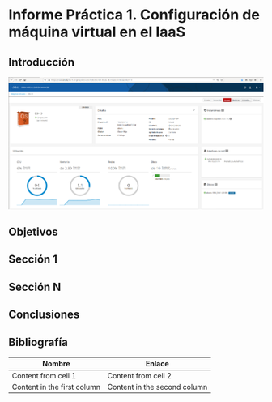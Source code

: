 # Informe Práctica 1. Configuración de máquina virtual en el IaaS
## Introducción

![Image of Yaktocat](https://github.com/ULL-ESIT-INF-DSI-2021/ull-esit-inf-dsi-20-21-prct01-iaas-alu0101123677/blob/main/docs/img/image1.png)

## Objetivos

## Sección 1

## Sección N

## Conclusiones

## Bibliografía

Nombre | Enlace
------------ | -------------
Content from cell 1 | Content from cell 2
Content in the first column | Content in the second column

